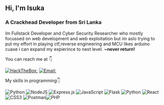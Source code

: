 <h2 align="left">Hi, I'm Isuka</h1>
<h3 align="left">A Crackhead Developer from Sri Lanka</h3>

Im Fullstack Developer and Cyber Security Researcher who mostly focussed on web development and web exploitation but im aslo trying to put my effort in playing ctf,reverse engineering and MCU likes arduino cuase i can expand my expierince to next level. <b>~never return!</b>

You can reach me at 👇

[![HackTheBox:](https://img.shields.io/badge/hackthebox-a3e54a?style=for-the-badge&logo=hackthebox&logoColor=black)](https://app.hackthebox.com/users/1754253)
[![Email:](https://img.shields.io/badge/email-38B2AC?style=for-the-badge&logo=gmail&logoColor=black)](mailto:tcrack3r@gmail.com)

My skills in programming👇

![Python](https://img.shields.io/badge/python-3670A0?style=for-the-badge&logo=python&logoColor=ffdd54) ![NodeJS](https://img.shields.io/badge/node.js-6DA55F?style=for-the-badge&logo=node.js&logoColor=white) ![Express.js](https://img.shields.io/badge/express.js-%23404d59.svg?style=for-the-badge&logo=express&logoColor=%2361DAFB) ![JavaScript](https://img.shields.io/badge/javascript-%23323330.svg?style=for-the-badge&logo=javascript&logoColor=%23F7DF1E) ![Flask](https://img.shields.io/badge/flask-%23000.svg?style=for-the-badge&logo=flask&logoColor=white) ![Python](https://img.shields.io/badge/python-3670A0?style=for-the-badge&logo=python&logoColor=ffdd54) ![React](https://img.shields.io/badge/react-%2320232a.svg?style=for-the-badge&logo=react&logoColor=%2361DAFB) ![CSS3](https://img.shields.io/badge/css3-%231572B6.svg?style=for-the-badge&logo=css3&logoColor=white) ![Postman](https://img.shields.io/badge/Postman-FF6C37?style=for-the-badge&logo=postman&logoColor=white)![PHP](https://img.shields.io/badge/php-%23777BB4.svg?style=for-the-badge&logo=php&logoColor=white)

